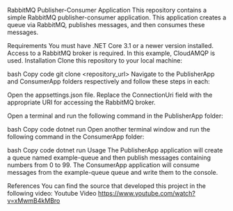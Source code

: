 
RabbitMQ Publisher-Consumer Application
This repository contains a simple RabbitMQ publisher-consumer application. This application creates a queue via RabbitMQ, publishes messages, and then consumes these messages.

Requirements
You must have .NET Core 3.1 or a newer version installed.
Access to a RabbitMQ broker is required. In this example, CloudAMQP is used.
Installation
Clone this repository to your local machine:

bash
Copy code
git clone <repository_url>
Navigate to the PublisherApp and ConsumerApp folders respectively and follow these steps in each:

Open the appsettings.json file. Replace the ConnectionUri field with the appropriate URI for accessing the RabbitMQ broker.

Open a terminal and run the following command in the PublisherApp folder:

bash
Copy code
dotnet run
Open another terminal window and run the following command in the ConsumerApp folder:

bash
Copy code
dotnet run
Usage
The PublisherApp application will create a queue named example-queue and then publish messages containing numbers from 0 to 99. The ConsumerApp application will consume messages from the example-queue queue and write them to the console.

References
You can find the source that developed this project in the following video: Youtube Video https://www.youtube.com/watch?v=xMwmB4kMBro
